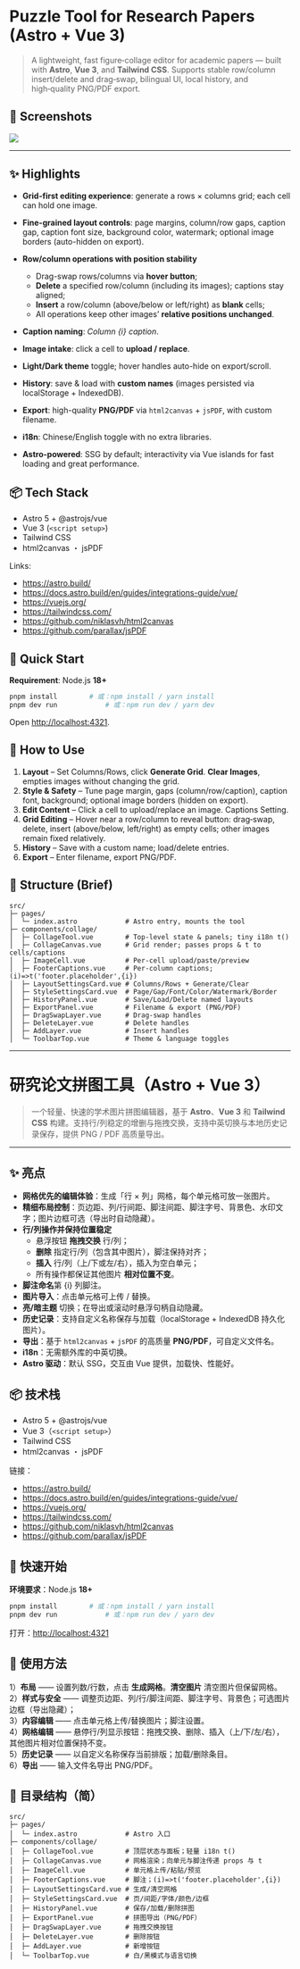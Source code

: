 # Puzzle Tool for Research Papers (Astro + Vue 3)

> A lightweight, fast figure‑collage editor for academic papers — built with **Astro**, **Vue 3**, and **Tailwind CSS**. Supports stable row/column insert/delete and drag‑swap, bilingual UI, local history, and high‑quality PNG/PDF export.

## 📸 Screenshots

![](https://img.qlqqs.com/b/2025/08/27/68aec482a97df.png)


---

## ✨ Highlights

* **Grid-first editing experience**: generate a rows × columns grid; each cell can hold one image.
* **Fine-grained layout controls**: page margins, column/row gaps, caption gap, caption font size, background color, watermark; optional image borders (auto-hidden on export).
* **Row/column operations with position stability**

  * Drag-swap rows/columns via **hover button**;
  * **Delete** a specified row/column (including its images); captions stay aligned;
  * **Insert** a row/column (above/below or left/right) as **blank** cells;
  * All operations keep other images’ **relative positions unchanged**.
* **Caption naming**: *Column {i} caption*.
* **Image intake**: click a cell to **upload / replace**.
* **Light/Dark theme** toggle; hover handles auto-hide on export/scroll.
* **History**: save & load with **custom names** (images persisted via localStorage + IndexedDB).
* **Export**: high-quality **PNG/PDF** via `html2canvas` + `jsPDF`, with custom filename.
* **i18n**: Chinese/English toggle with no extra libraries.
* **Astro-powered**: SSG by default; interactivity via Vue islands for fast loading and great performance.


## 📦 Tech Stack

- Astro 5 + @astrojs/vue
- Vue 3 (`<script setup>`)
- Tailwind CSS
- html2canvas ・ jsPDF

Links:
- https://astro.build/
- https://docs.astro.build/en/guides/integrations-guide/vue/
- https://vuejs.org/
- https://tailwindcss.com/
- https://github.com/niklasvh/html2canvas
- https://github.com/parallax/jsPDF

## 🚀 Quick Start

**Requirement**: Node.js **18+**

```bash
pnpm install        # 或：npm install / yarn install
pnpm dev run            # 或：npm run dev / yarn dev
```

Open <http://localhost:4321>.

## 🧭 How to Use

1) **Layout** – Set Columns/Rows, click **Generate Grid**. **Clear Images**, empties images without changing the grid.  
2) **Style & Safety** – Tune page margin, gaps (column/row/caption), caption font, background; optional image borders (hidden on export).  
3) **Edit Content** – Click a cell to upload/replace an image. Captions Setting.  
4) **Grid Editing** – Hover near a row/column to reveal button: drag‑swap, delete, insert (above/below, left/right) as empty cells; other images remain fixed relatively.  
5) **History** – Save with a custom name; load/delete entries.  
6) **Export** – Enter filename, export PNG/PDF.

## 🧩 Structure (Brief)

```
src/
├─ pages/
│  └─ index.astro            # Astro entry, mounts the tool
├─ components/collage/
│  ├─ CollageTool.vue        # Top‑level state & panels; tiny i18n t()
│  ├─ CollageCanvas.vue      # Grid render; passes props & t to cells/captions
│  ├─ ImageCell.vue          # Per‑cell upload/paste/preview
│  ├─ FooterCaptions.vue     # Per‑column captions; (i)=>t('footer.placeholder',{i})
│  ├─ LayoutSettingsCard.vue # Columns/Rows + Generate/Clear
│  ├─ StyleSettingsCard.vue  # Page/Gap/Font/Color/Watermark/Border
│  ├─ HistoryPanel.vue       # Save/Load/Delete named layouts
│  ├─ ExportPanel.vue        # Filename & export (PNG/PDF)
│  ├─ DragSwapLayer.vue      # Drag‑swap handles
│  ├─ DeleteLayer.vue        # Delete handles
│  ├─ AddLayer.vue           # Insert handles
│  └─ ToolbarTop.vue         # Theme & language toggles
```


---

# 研究论文拼图工具（Astro + Vue 3）

> 一个轻量、快速的学术图片拼图编辑器，基于 **Astro**、**Vue 3** 和 **Tailwind CSS** 构建。支持行/列稳定的增删与拖拽交换，支持中英切换与本地历史记录保存，提供 PNG / PDF 高质量导出。

---

## ✨ 亮点

* **网格优先的编辑体验**：生成「行 × 列」网格，每个单元格可放一张图片。
* **精细布局控制**：页边距、列/行间距、脚注间距、脚注字号、背景色、水印文字；图片边框可选（导出时自动隐藏）。
* **行/列操作并保持位置稳定**
  * 悬浮按钮 **拖拽交换** 行/列； 
  * **删除** 指定行/列（包含其中图片），脚注保持对齐；
  * **插入** 行/列（上/下或左/右），插入为空白单元；
  * 所有操作都保证其他图片 **相对位置不变**。
* **脚注命名**第 {i} 列脚注。 
* **图片导入**：点击单元格可上传  / 替换。
* **亮/暗主题** 切换；在导出或滚动时悬浮句柄自动隐藏。
* **历史记录**：支持自定义名称保存与加载（localStorage + IndexedDB 持久化图片）。
* **导出**：基于 `html2canvas` + `jsPDF` 的高质量 **PNG/PDF**，可自定义文件名。
* **i18n**：无需额外库的中英切换。
* **Astro 驱动**：默认 SSG，交互由 Vue 提供，加载快、性能好。

## 📦 技术栈

- Astro 5 + @astrojs/vue
- Vue 3（`<script setup>`）
- Tailwind CSS
- html2canvas ・ jsPDF

链接：
- https://astro.build/
- https://docs.astro.build/en/guides/integrations-guide/vue/
- https://vuejs.org/
- https://tailwindcss.com/
- https://github.com/niklasvh/html2canvas
- https://github.com/parallax/jsPDF

## 🚀 快速开始

**环境要求**：Node.js **18+**

```bash
pnpm install        # 或：npm install / yarn install
pnpm dev run            # 或：npm run dev / yarn dev
```

打开：<http://localhost:4321>

## 🧭 使用方法

1）**布局** —— 设置列数/行数，点击 **生成网格**。**清空图片** 清空图片但保留网格。  
2）**样式与安全** —— 调整页边距、列/行/脚注间距、脚注字号、背景色；可选图片边框（导出隐藏）；  
3）**内容编辑** —— 点击单元格上传/替换图片；脚注设置。  
4）**网格编辑** —— 悬停行/列显示按钮：拖拽交换、删除、插入（上/下/左/右），其他图片相对位置保持不变。  
5）**历史记录** —— 以自定义名称保存当前排版；加载/删除条目。  
6）**导出** —— 输入文件名导出 PNG/PDF。

## 🧩 目录结构（简）

```
src/
├─ pages/
│  └─ index.astro            # Astro 入口
├─ components/collage/
│  ├─ CollageTool.vue        # 顶层状态与面板；轻量 i18n t()
│  ├─ CollageCanvas.vue      # 网格渲染；向单元与脚注传递 props 与 t
│  ├─ ImageCell.vue          # 单元格上传/粘贴/预览
│  ├─ FooterCaptions.vue     # 脚注；(i)=>t('footer.placeholder',{i})
│  ├─ LayoutSettingsCard.vue # 生成/清空网格
│  ├─ StyleSettingsCard.vue  # 页/间距/字体/颜色/边框
│  ├─ HistoryPanel.vue       # 保存/加载/删除拼图
│  ├─ ExportPanel.vue        # 拼图导出（PNG/PDF）
│  ├─ DragSwapLayer.vue      # 拖拽交换按钮
│  ├─ DeleteLayer.vue        # 删除按钮
│  ├─ AddLayer.vue           # 新增按钮
│  └─ ToolbarTop.vue         # 白/黑模式与语言切换
```

